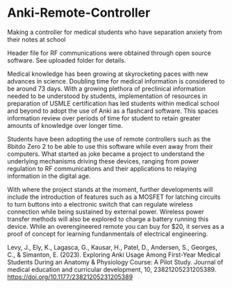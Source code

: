 # Anki-Remote-Controller
Making a controller for medical students who have separation anxiety from their notes at school

Header file for RF communications were obtained through open source software. See uploaded folder for details.

Medical knowledge has been growing at skyrocketing paces with new advances in science. Doubling time for medical information is considered to be around 73 days. With a growing plethora of preclinical information needed to be understood by students, implementation of resources in preparation of USMLE certification has led students within medical school and beyond to adopt the use of Anki as a flashcard software. This spaces information review over periods of time for student to retain greater amounts of knowledge over longer time.

Students have been adopting the use of remote controllers such as the 8bitdo Zero 2 to be able to use this software while even away from their computers. What started as joke became a project to understand the underlying mechanisms driving these devices, ranging from power regulation to RF communications and their applications to relaying information in the digital age.

With where the project stands at the moment, further developments will include the introduction of features such as a MOSFET for latching circuits to turn buttons into a electronic switch that can regulate wireless connection while being sustained by external power. Wireless power transfer methods will also be explored to charge a battery running this device. While an overengineered remote you can buy for $20, it serves as a proof of concept for learning fundanmentals of electrical engineering.

Levy, J., Ely, K., Lagasca, G., Kausar, H., Patel, D., Andersen, S., Georges, C., & Simanton, E. (2023). Exploring Anki Usage Among First-Year Medical Students During an Anatomy & Physiology Course: A Pilot Study. Journal of medical education and curricular development, 10, 23821205231205389. https://doi.org/10.1177/23821205231205389
